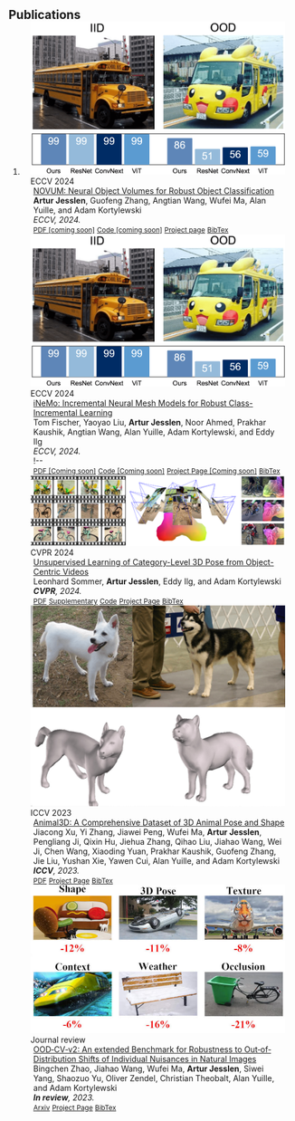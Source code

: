 
<h2 id="publications" style="margin: 2px 0px -15px;">Publications</h2>
<div class="publications">
<ol class="bibliography">
<li>
<!-- Benchmarking continuous shifts
<div class="pub-row">
  <div class="col-sm-3 abbr" style="position: relative;padding-right: 15px;padding-left: 15px;">
    <img src="assets/img/TODO.png" class="teaser img-fluid z-depth-1">
    <abbr class="badge">NeurIPS 2024</abbr>
  </div>
  <div class="col-sm-9" style="position: relative;padding-right: 15px;padding-left: 20px;">
    <div class="title"><a href="#">Benchmarking Vision Models Under Generative Continuous Nuisance Shifts</a></div>
    <div class="author">Olaf Dünkel, <strong>Artur Jesslen</strong>, Jiahao Xie, Christian Theobalt, Christian Rupprecht, and Adam Kortylewski</div>
    <div class="periodical"><em>NeurIPS <strong></strong>, 2024.</em></div>
    !--
    <div class="links">
      <a href="#" class="btn btn-sm z-depth-0" role="button" target="_blank" style="font-size:12px;">PDF</a>
      <a href="#" class="btn btn-sm z-depth-0" role="button" target="_blank" style="font-size:12px;">Code</a>
      <a href="#" class="btn btn-sm z-depth-0" role="button" target="_blank" style="font-size:12px;">Project Page</a>
      <a href="#" class="btn btn-sm z-depth-0" role="button" target="_blank" style="font-size:12px;">BibTex</a>
      <strong><i style="color:#e74d3c">Oral Presentation</i></strong>
    </div>
    --
  </div>
</div>
-->

<div class="pub-row">
  <div class="col-sm-3 abbr" style="position: relative;padding-right: 15px;padding-left: 15px;">
    <img src="assets/img/teaser_nemoCls.png" class="teaser img-fluid z-depth-1">
    <abbr class="badge">ECCV 2024</abbr>
  </div>
  <div class="col-sm-9" style="position: relative;padding-right: 15px;padding-left: 20px;">
    <div class="title"><a href="https://artur.jesslen.ch/NOVUM">NOVUM: Neural Object Volumes for Robust Object Classification</a></div>
    <div class="author"><strong>Artur Jesslen</strong>, Guofeng Zhang, Angtian Wang, Wufei Ma, Alan Yuille, and Adam Kortylewski</div>
    <div class="periodical"><em>ECCV<strong></strong>, 2024.</em></div>
    <div class="links">
      <a href="#" class="btn btn-sm z-depth-0" role="button" target="_blank" style="font-size:12px;">PDF [coming soon]</a>
      <a href="#" class="btn btn-sm z-depth-0" role="button" target="_blank" style="font-size:12px;">Code [coming soon]</a>
      <a href="https://artur.jesslen.ch/NOVUM" class="btn btn-sm z-depth-0" role="button" target="_blank" style="font-size:12px;">Project page</a>
      <a href="assets/bibtex/2024_novum.txt" class="btn btn-sm z-depth-0" role="button" target="_blank" style="font-size:12px;">BibTex</a>
    </div>
  </div>
</div>

<div class="pub-row">
  <div class="col-sm-3 abbr" style="position: relative;padding-right: 15px;padding-left: 15px;">
    <img src="assets/img/teaser_nemoCls.png" class="teaser img-fluid z-depth-1">
    <abbr class="badge">ECCV 2024</abbr>
  </div>
  <div class="col-sm-9" style="position: relative;padding-right: 15px;padding-left: 20px;">
    <div class="title"><a href="#">iNeMo: Incremental Neural Mesh Models for Robust Class-Incremental Learning</a></div>
    <div class="author">Tom Fischer, Yaoyao Liu, <strong>Artur Jesslen</strong>, Noor Ahmed, Prakhar Kaushik, Angtian Wang, Alan Yuille, Adam Kortylewski, and Eddy Ilg</div>
    <div class="periodical"><em>ECCV<strong></strong>, 2024.</em></div>
    !--
    <div class="links">
      <a href="#" class="btn btn-sm z-depth-0" role="button" target="_blank" style="font-size:12px;">PDF [Coming soon]</a>
      <a href="#" class="btn btn-sm z-depth-0" role="button" target="_blank" style="font-size:12px;">Code [Coming soon]</a>
      <a href="#" class="btn btn-sm z-depth-0" role="button" target="_blank" style="font-size:12px;">Project Page [Coming soon]</a>
      <a href="assets/bibtex/2024_inemo.txt" class="btn btn-sm z-depth-0" role="button" target="_blank" style="font-size:12px;">BibTex</a>
    </div>
  </div>
</div>


<div class="pub-row">
<div class="col-sm-3 abbr" style="position: relative;padding-right: 15px;padding-left: 15px;">
    <img src="assets/img/teaser_unsup_learning.png" class="teaser img-fluid z-depth-1">
    <abbr class="badge">CVPR 2024</abbr>
  </div>
  <div class="col-sm-9" style="position: relative;padding-right: 15px;padding-left: 20px;">
    <div class="title"><a href="https://generative-vision-robust-learning.github.io/uns-obj-pose3d">Unsupervised Learning of Category-Level 3D Pose from Object-Centric Videos</a></div>
    <div class="author">Leonhard Sommer, <strong>Artur Jesslen</strong>, Eddy Ilg, and Adam Kortylewski</div>
    <div class="periodical"><em><strong>CVPR</strong>, 2024.</em></div>
    <div class="links">
      <a href="https://openaccess.thecvf.com/content/CVPR2024/papers/Sommer_Unsupervised_Learning_of_Category-Level_3D_Pose_from_Object-Centric_Videos_CVPR_2024_paper.pdf" class="btn btn-sm z-depth-0" role="button" target="_blank" style="font-size:12px;">PDF</a>
      <a href="https://openaccess.thecvf.com/content/CVPR2024/supplemental/Sommer_Unsupervised_Learning_of_CVPR_2024_supplemental.pdf" class="btn btn-sm z-depth-0" role="button" target="_blank" style="font-size:12px;">Supplementary</a>
      <a href="https://github.com/Generative-Vision-Robust-Learning/uns-obj-pose3d" class="btn btn-sm z-depth-0" role="button" target="_blank" style="font-size:12px;">Code</a>
      <a href="https://generative-vision-robust-learning.github.io/uns-obj-pose3d" class="btn btn-sm z-depth-0" role="button" target="_blank" style="font-size:12px;">Project Page</a>
      <a href="assets/bibtex/2024_uns-obj-pose3d.txt" class="btn btn-sm z-depth-0" role="button" target="_blank" style="font-size:12px;">BibTex</a>
      <!--<strong><i style="color:#e74d3c">Oral Presentation</i></strong>-->
    </div>
    </div>
  </div>

  <div class="pub-row">
  <div class="col-sm-3 abbr" style="position: relative;padding-right: 15px;padding-left: 15px;">
    <img src="assets/img/teaser_animal3d.png" class="teaser img-fluid z-depth-1">
    <abbr class="badge">ICCV 2023</abbr>
  </div>
  <div class="col-sm-9" style="position: relative;padding-right: 15px;padding-left: 20px;">
    <div class="title"><a href="#">Animal3D: A Comprehensive Dataset of 3D Animal Pose and Shape</a></div>
    <div class="author">Jiacong Xu, Yi Zhang, Jiawei Peng, Wufei Ma, <strong>Artur Jesslen</strong>, Pengliang Ji, Qixin Hu, Jiehua Zhang, Qihao Liu, Jiahao Wang, Wei Ji, Chen Wang, Xiaoding Yuan, Prakhar Kaushik, Guofeng Zhang, Jie Liu, Yushan Xie, Yawen Cui, Alan Yuille, and Adam Kortylewski</div>
    <div class="periodical"><em><strong>ICCV</strong>, 2023.</em></div>
    <div class="links">
      <a href="https://arxiv.org/pdf/2308.11737" class="btn btn-sm z-depth-0" role="button" target="_blank" style="font-size:12px;">PDF</a>
      <a href="https://xujiacong.github.io/Animal3D/" class="btn btn-sm z-depth-0" role="button" target="_blank" style="font-size:12px;">Project Page</a>
      <a href="https://xujiacong.github.io/Animal3D/resources/bibtex.txt" class="btn btn-sm z-depth-0" role="button" target="_blank" style="font-size:12px;">BibTex</a>
    </div>
  </div>
</div>

<div class="pub-row">
  <div class="col-sm-3 abbr" style="position: relative;padding-right: 15px;padding-left: 15px;">
    <img src="assets/img/teaser_ood.jpg" class="teaser img-fluid z-depth-1">
    <abbr class="badge">Journal review</abbr>
  </div>
  <div class="col-sm-9" style="position: relative;padding-right: 15px;padding-left: 20px;">
    <div class="title"><a href="#">OOD‐CV‐v2: An extended Benchmark for Robustness to Out‐of‐Distribution Shifts of Individual Nuisances in Natural Images</a></div>
    <div class="author">Bingchen Zhao, Jiahao Wang, Wufei Ma, <strong>Artur Jesslen</strong>, Siwei Yang, Shaozuo Yu, Oliver Zendel, Christian Theobalt, Alan Yuille, and Adam Kortylewski</div>
    <div class="periodical"><em><strong>In review</strong>, 2023.</em></div>
    <div class="links">
      <a href="https://arxiv.org/abs/2304.10266" class="btn btn-sm z-depth-0" role="button" target="_blank" style="font-size:12px;">Arxiv</a>
      <a href="https://bzhao.me/OOD-CV/" class="btn btn-sm z-depth-0" role="button" target="_blank" style="font-size:12px;">Project Page</a>
      <a href="assets/bibtex/2024_oodcvv2.txt" class="btn btn-sm z-depth-0" role="button" target="_blank" style="font-size:12px;">BibTex</a>
      <!--<strong><i style="color:#e74d3c">Oral Presentation</i></strong>-->
    </div>
  </div>
</div>
</li>
<br>
</ol>
</div>
